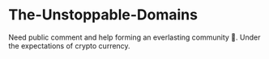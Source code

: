 # The-Unstoppable-Domains
Need public comment and help forming an everlasting community 🙏.  Under the expectations of crypto currency. 
